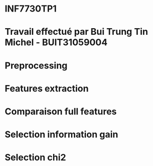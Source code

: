 # INF7730TP1
# Travail effectué par Bui Trung Tin Michel - BUIT31059004

# Preprocessing 

# Features extraction

# Comparaison full features

# Selection information gain

# Selection chi2
